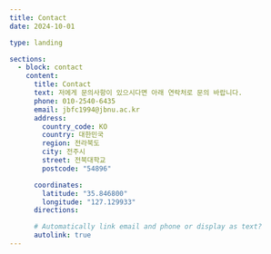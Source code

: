 ```yaml
---
title: Contact
date: 2024-10-01

type: landing

sections:
  - block: contact
    content:
      title: Contact
      text: 저에게 문의사항이 있으시다면 아래 연락처로 문의 바랍니다.
      phone: 010-2540-6435
      email: jbfc1994@jbnu.ac.kr
      address:
        country_code: KO
        country: 대한민국
        region: 전라북도
        city: 전주시
        street: 전북대학교
        postcode: "54896"

      coordinates:
        latitude: "35.846800"
        longitude: "127.129933"
      directions:

      # Automatically link email and phone or display as text?
      autolink: true
---
```

